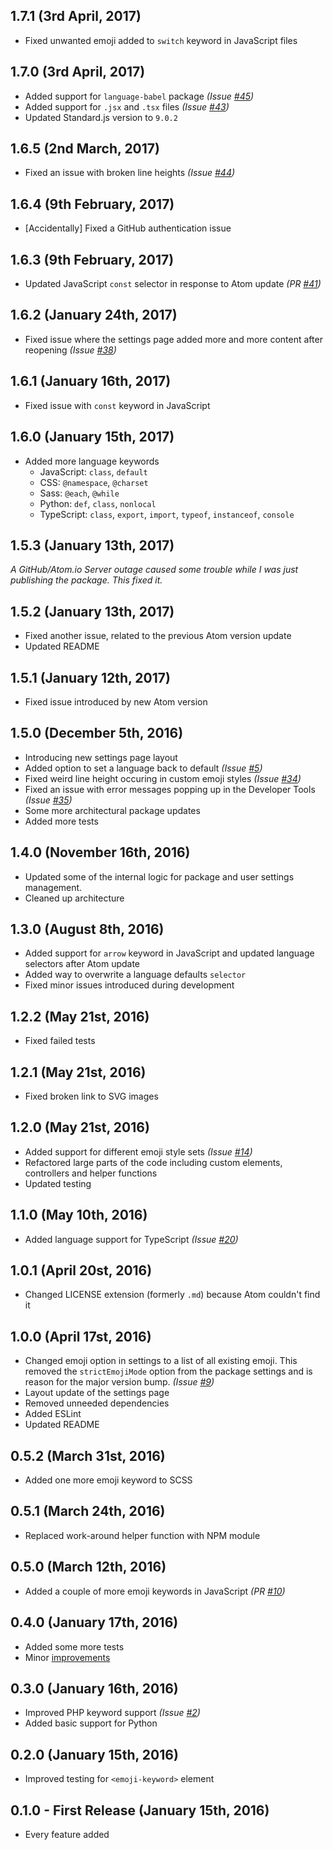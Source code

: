 ## 1.7.1 (3rd April, 2017)
* Fixed unwanted emoji added to `switch` keyword in JavaScript files

## 1.7.0 (3rd April, 2017)
* Added support for `language-babel` package _(Issue [#45](https://github.com/morkro/atom-emoji-syntax/issues/45))_
* Added support for `.jsx` and `.tsx` files _(Issue [#43](https://github.com/morkro/atom-emoji-syntax/issues/43))_
* Updated Standard.js version to `9.0.2`

## 1.6.5 (2nd March, 2017)
* Fixed an issue with broken line heights _(Issue [#44](https://github.com/morkro/atom-emoji-syntax/issues/44))_

## 1.6.4 (9th February, 2017)
* [Accidentally] Fixed a GitHub authentication issue

## 1.6.3 (9th February, 2017)
* Updated JavaScript `const` selector in response to Atom update _(PR [#41](https://github.com/morkro/atom-emoji-syntax/pull/41))_

## 1.6.2 (January 24th, 2017)
* Fixed issue where the settings page added more and more content after reopening _(Issue [#38](https://github.com/morkro/atom-emoji-syntax/issues/38))_

## 1.6.1 (January 16th, 2017)
* Fixed issue with `const` keyword in JavaScript

## 1.6.0 (January 15th, 2017)
* Added more language keywords
	* JavaScript: `class`, `default`
	* CSS: `@namespace`, `@charset`
	* Sass: `@each`, `@while`
	* Python: `def`, `class`, `nonlocal`
	* TypeScript: `class`, `export`, `import`, `typeof`, `instanceof`, `console`

## 1.5.3 (January 13th, 2017)
_A GitHub/Atom.io Server outage caused some trouble while I was just publishing the package. This fixed it._

## 1.5.2 (January 13th, 2017)
* Fixed another issue, related to the previous Atom version update
* Updated README

## 1.5.1 (January 12th, 2017)
* Fixed issue introduced by new Atom version

## 1.5.0 (December 5th, 2016)
* Introducing new settings page layout
* Added option to set a language back to default _(Issue [#5](https://github.com/morkro/atom-emoji-syntax/issues/5))_
* Fixed weird line height occuring in custom emoji styles _(Issue [#34](https://github.com/morkro/atom-emoji-syntax/issues/34))_
* Fixed an issue with error messages popping up in the Developer Tools _(Issue [#35](https://github.com/morkro/atom-emoji-syntax/issues/35))_
* Some more architectural package updates
* Added more tests

## 1.4.0 (November 16th, 2016)
* Updated some of the internal logic for package and user settings management.
* Cleaned up architecture

## 1.3.0 (August 8th, 2016)
* Added support for `arrow` keyword in JavaScript and updated language selectors after Atom update
* Added way to overwrite a language defaults `selector`
* Fixed minor issues introduced during development

## 1.2.2 (May 21st, 2016)
* Fixed failed tests

## 1.2.1 (May 21st, 2016)
* Fixed broken link to SVG images

## 1.2.0 (May 21st, 2016)
* Added support for different emoji style sets _(Issue [#14](https://github.com/morkro/atom-emoji-syntax/issues/14))_
* Refactored large parts of the code including custom elements, controllers and helper functions
* Updated testing

## 1.1.0 (May 10th, 2016)
* Added language support for TypeScript _(Issue [#20](https://github.com/morkro/atom-emoji-syntax/issues/20))_

## 1.0.1 (April 20st, 2016)
* Changed LICENSE extension (formerly `.md`) because Atom couldn't find it

## 1.0.0 (April 17st, 2016)
* Changed emoji option in settings to a list of all existing emoji. This removed the `strictEmojiMode` option from the package settings and is reason for the major version bump. _(Issue [#9](https://github.com/morkro/atom-emoji-syntax/issues/9))_
* Layout update of the settings page
* Removed unneeded dependencies
* Added ESLint
* Updated README

## 0.5.2 (March 31st, 2016)
* Added one more emoji keyword to SCSS

## 0.5.1 (March 24th, 2016)
* Replaced work-around helper function with NPM module

## 0.5.0 (March 12th, 2016)
* Added a couple of more emoji keywords in JavaScript _(PR [#10](https://github.com/morkro/atom-emoji-syntax/pull/10))_

## 0.4.0 (January 17th, 2016)
* Added some more tests
* Minor [improvements](https://github.com/morkro/atom-emoji-syntax/commit/de31950fd16db20f7157c2577a1994b680967778)

## 0.3.0 (January 16th, 2016)
* Improved PHP keyword support _(Issue [#2](https://github.com/morkro/atom-emoji-syntax/issues/2))_
* Added basic support for Python

## 0.2.0 (January 15th, 2016)
* Improved testing for `<emoji-keyword>` element

## 0.1.0 - First Release (January 15th, 2016)
* Every feature added

